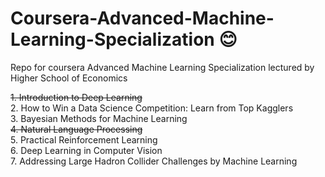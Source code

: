 # Coursera-Advanced-Machine-Learning-Specialization :blush:
Repo for coursera Advanced Machine Learning Specialization lectured by Higher School of Economics

~~1. Introduction to Deep Learning~~ <br>
2. How to Win a Data Science Competition: Learn from Top Kagglers <br>
3. Bayesian Methods for Machine Learning <br>
~~4. Natural Language Processing~~ <br>
5. Practical Reinforcement Learning  <br>
6. Deep Learning in Computer Vision <br>
7. Addressing Large Hadron Collider Challenges by Machine Learning <br>
